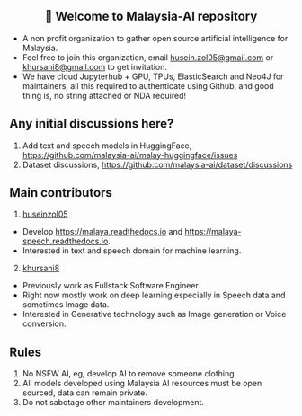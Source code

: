 <h2 align="center">👋 Welcome to Malaysia-AI repository</h2>

- A non profit organization to gather open source artificial intelligence for Malaysia.
- Feel free to join this organization, email husein.zol05@gmail.com or khursani8@gmail.com to get invitation.
- We have cloud Jupyterhub + GPU, TPUs, ElasticSearch and Neo4J for maintainers, all this required to authenticate using Github, and good thing is, no string attached or NDA required!

## Any initial discussions here?

1. Add text and speech models in HuggingFace, https://github.com/malaysia-ai/malay-huggingface/issues
2. Dataset discussions, https://github.com/malaysia-ai/dataset/discussions

## Main contributors

1. [huseinzol05](https://github.com/huseinzol05)

- Develop https://malaya.readthedocs.io and https://malaya-speech.readthedocs.io.
- Interested in text and speech domain for machine learning.

2. [khursani8](https://github.com/khursani8)

- Previously work as Fullstack Software Engineer.
- Right now mostly work on deep learning especially in Speech data and sometimes Image data.
- Interested in Generative technology such as Image generation or Voice conversion.

## Rules

1. No NSFW AI, eg, develop AI to remove someone clothing.
2. All models developed using Malaysia AI resources must be open sourced, data can remain private.
3. Do not sabotage other maintainers development.
